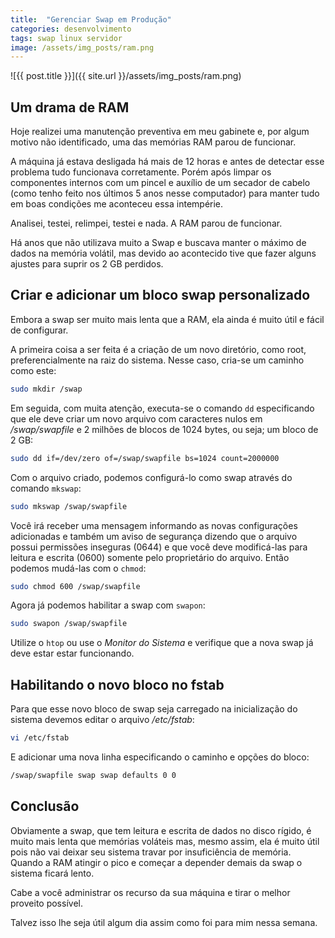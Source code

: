```yaml
---
title:  "Gerenciar Swap em Produção"
categories: desenvolvimento
tags: swap linux servidor
image: /assets/img_posts/ram.png
---
```


![{{ post.title }}]({{ site.url }}/assets/img_posts/ram.png)

## Um drama de RAM

Hoje realizei uma manutenção preventiva em meu gabinete e, por algum motivo não identificado, uma das memórias RAM parou de funcionar.

A máquina já estava desligada há mais de 12 horas e antes de detectar esse problema tudo funcionava corretamente. Porém após limpar os componentes internos com um pincel e auxílio de um secador de cabelo (como tenho feito nos últimos 5 anos nesse computador) para manter tudo em boas condições me aconteceu essa intempérie.

Analisei, testei, relimpei, testei e nada. A RAM parou de funcionar.

Há anos que não utilizava muito a Swap e buscava manter o máximo de dados na memória volátil, mas devido ao acontecido tive que fazer alguns ajustes para suprir os 2 GB perdidos.

## Criar e adicionar um bloco swap personalizado

Embora a swap ser muito mais lenta que a RAM, ela ainda é muito útil e fácil de configurar.

A primeira coisa a ser feita é a criação de um novo diretório, como root, preferencialmente na raiz do sistema. Nesse caso, cria-se um caminho como este:

```sh
sudo mkdir /swap
```

Em seguida, com muita atenção, executa-se o comando `dd` especificando que ele deve criar um novo arquivo com caracteres nulos em _/swap/swapfile_ e 2 milhões de blocos de 1024 bytes, ou seja; um bloco de 2 GB:

```sh
sudo dd if=/dev/zero of=/swap/swapfile bs=1024 count=2000000
```

Com o arquivo criado, podemos configurá-lo como swap através do comando `mkswap`:

```sh
sudo mkswap /swap/swapfile
```

Você irá receber uma mensagem informando as novas configurações adicionadas e também um aviso de segurança dizendo que o arquivo possui permissões inseguras (0644) e que você deve modificá-las para leitura e escrita (0600) somente pelo proprietário do arquivo. Então podemos mudá-las com o `chmod`:

```sh
sudo chmod 600 /swap/swapfile
```

Agora já podemos habilitar a swap com `swapon`:

```sh
sudo swapon /swap/swapfile
```

Utilize o `htop` ou use o _Monitor do Sistema_ e verifique que a nova swap já deve estar estar funcionando.

## Habilitando o novo bloco no fstab

Para que esse novo bloco de swap seja carregado na inicialização do sistema devemos editar o arquivo _/etc/fstab_:

```sh
vi /etc/fstab
```

E adicionar uma nova linha especificando o caminho e opções do bloco:

```sh
/swap/swapfile swap swap defaults 0 0
```

## Conclusão

Obviamente a swap, que tem leitura e escrita de dados no disco rígido, é muito mais lenta que memórias voláteis mas, mesmo assim, ela é muito útil pois não vai deixar seu sistema travar por insuficiência de memória. Quando a RAM atingir o pico e começar a depender demais da swap o sistema ficará lento.

Cabe a você administrar os recurso da sua máquina e tirar o melhor proveito possível.

Talvez isso lhe seja útil algum dia assim como foi para mim nessa semana.
